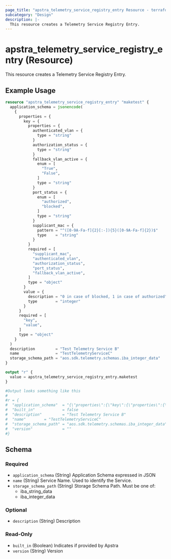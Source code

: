 ```yaml
---
page_title: "apstra_telemetry_service_registry_entry Resource - terraform-provider-apstra"
subcategory: "Design"
description: |-
  This resource creates a Telemetry Service Registry Entry.
---
```


# apstra_telemetry_service_registry_entry (Resource)

This resource creates a Telemetry Service Registry Entry.


## Example Usage

```terraform
resource "apstra_telemetry_service_registry_entry" "maketest" {
  application_schema = jsonencode(
    {
      properties = {
        key = {
          properties = {
            authenticated_vlan = {
              type = "string"
            }
            authorization_status = {
              type = "string"
            }
            fallback_vlan_active = {
              enum = [
                "True",
                "False",
              ]
              type = "string"
            }
            port_status = {
              enum = [
                "authorized",
                "blocked",
              ]
              type = "string"
            }
            supplicant_mac = {
              pattern = "^([0-9A-Fa-f]{2}[:-]){5}([0-9A-Fa-f]{2})$"
              type    = "string"
            }
          }
          required = [
            "supplicant_mac",
            "authenticated_vlan",
            "authorization_status",
            "port_status",
            "fallback_vlan_active",
          ]
          type = "object"
        }
        value = {
          description = "0 in case of blocked, 1 in case of authorized"
          type        = "integer"
        }
      }
      required = [
        "key",
        "value",
      ]
      type = "object"
    }
  )
  description         = "Test Telemetry Service B"
  name                = "TestTelemetryServiceC"
  storage_schema_path = "aos.sdk.telemetry.schemas.iba_integer_data"
}

output "r" {
  value = apstra_telemetry_service_registry_entry.maketest
}

#Output looks something like this
#
#r = {
#  "application_schema"  = "{\"properties\":{\"key\":{\"properties\":{\"authenticated_vlan\":{\"type\":\"string\"},\"authorization_status\":{\"type\":\"string\"},\"fallback_vlan_active\":{\"enum\":[\"True\",\"False\"],\"type\":\"string\"},\"port_status\":{\"enum\":[\"authorized\",\"blocked\"],\"type\":\"string\"},\"supplicant_mac\":{\"pattern\":\"^([0-9A-Fa-f]{2}[:-]){5}([0-9A-Fa-f]{2})$\",\"type\":\"string\"}},\"required\":[\"supplicant_mac\",\"authenticated_vlan\",\"authorization_status\",\"port_status\",\"fallback_vlan_active\"],\"type\":\"object\"},\"value\":{\"description\":\"0 in case of blocked, 1 in case of authorized\",\"type\":\"integer\"}},\"required\":[\"key\",\"value\"],\"type\":\"object\"}"
#  "built_in"            = false
#  "description"         = "Test Telemetry Service B"
#  "name"        = "TestTelemetryServiceC"
#  "storage_schema_path" = "aos.sdk.telemetry.schemas.iba_integer_data"
#  "version"             = ""
#}
```

<!-- schema generated by tfplugindocs -->
## Schema

### Required

- `application_schema` (String) Application Schema expressed in JSON
- `name` (String) Service Name. Used to identify the Service.
- `storage_schema_path` (String) Storage Schema Path. Must be one of:
  - iba_string_data
  - iba_integer_data

### Optional

- `description` (String) Description

### Read-Only

- `built_in` (Boolean) Indicates if provided by Apstra
- `version` (String) Version



